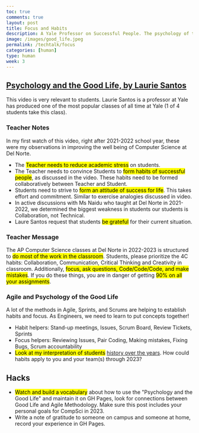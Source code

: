 ```yaml
---
toc: true
comments: true
layout: post
title: Focus and Habits
description: A Yale Professor on Successful People. The psychology of the individual is often considered the key to success.  This is about analyzing those who are successful and applying those traits to ourself.
image: /images/good_life.jpeg
permalink: /techtalk/focus
categories: [human]
type: human
week: 3
---
```


## [Psychology and the Good Life, by Laurie Santos](https://www.youtube.com/watch?v=ZizdB0TgAVM)
This video is very relevant to students.  Laurie Santos is a professor at Yale has produced one of the most popular classes of all time at Yale (1 of 4 students take this class).  

### Teacher Notes
In my first watch of this video, right after 2021-2022 school year, these were my observations in improving the well being of Computer Science at Del Norte. 
- The <mark>Teacher needs to reduce academic stress</mark> on students.
- The Teacher needs to convince Students to <mark>form habits of successful people</mark>, as discussed in the video. These habits need to be formed collaboratively between Teacher and Student.
- Students need to strive to <mark>form an attitude of success for life</mark>.  This takes effort and commitment.  Similar to exercise analogies discussed in video.
- In active discussions with Ms Naidu who taught at Del Norte in 2021-2022, we determined the biggest weakness in students our students is Collaboration, not Technical.  
- Laure Santos request that students <mark>be grateful</mark> for their current situation.

### Teacher Message
The AP Computer Science classes at Del Norte in 2022-2023 is structured to <mark>do most of the work in the classroom</mark>.  Students, please prioritize the 4C habits: Collaboration, Communication, Critical Thinking and Creativity in classroom.  Additionally, <mark>focus, ask questions, Code/Code/Code, and make mistakes</mark>. If you do these things, you are in danger of getting <mark>90% on all your assignments</mark>.

### Agile and Psychology of the Good Life
A lot of the methods in Agile, Sprints, and Scrums are helping to establish habits and focus. As Engineers, we need to learn to put concepts together! 
- Habit helpers: Stand-up meetings, Issues, Scrum Board, Review Tickets, Sprints
- Focus helpers: Reviewing Issues, Pair Coding, Making mistakes, Fixing Bugs, Scrum accountability
- <mark>Look at my interpretation of students</mark> [history over the years](https://nighthawkcoders.github.io/APCSA/collegeboard/2022/07/05/College-Board-History.html).  How could habits apply to you and your team(s) through 2023?

## Hacks
- <mark>Watch and build a vocabulary</mark> about how to use the "Psychology and the Good Life" and maintain it on GH Pages, look for connections between Good Life and Agile Methodology.  Make sure this post includes your personal goals for CompSci in 2023.
- Write a note of gratitude to someone on campus and someone at home, record your experience in GH Pages.